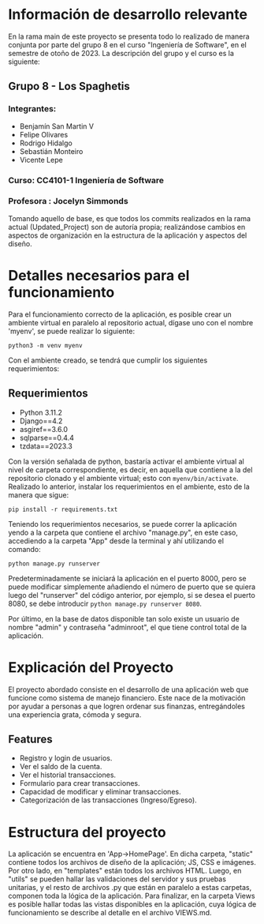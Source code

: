 # Información de desarrollo relevante
En la rama main de este proyecto se presenta todo lo realizado de manera conjunta por parte del grupo 8 en el curso "Ingeniería de Software", en el semestre de otoño de 2023. La descripción del grupo y el curso es la siguiente:
## Grupo 8 - Los Spaghetis
### Integrantes: 
- Benjamín San Martin V
- Felipe Olivares 
- Rodrigo Hidalgo 
- Sebastián Monteiro 
- Vicente Lepe    
### Curso: CC4101-1 Ingeniería de Software
### Profesora : Jocelyn Simmonds

Tomando aquello de base, es que todos los commits realizados en la rama actual (Updated_Project) son de autoría propia; realizándose cambios en aspectos de organización en la estructura de la aplicación y aspectos del diseño.

# Detalles necesarios para el funcionamiento
Para el funcionamiento correcto de la aplicación, es posible crear un ambiente virtual en paralelo al repositorio actual, dígase uno con el nombre 'myenv', se puede realizar lo siguiente:
```
python3 -m venv myenv
```
Con el ambiente creado, se tendrá que cumplir los siguientes requerimientos:
## Requerimientos
- Python 3.11.2
- Django==4.2
- asgiref==3.6.0
- sqlparse==0.4.4
- tzdata==2023.3

Con la versión señalada de python, bastaría activar el ambiente virtual al nivel de carpeta correspondiente, es decir, en aquella que contiene a la del repositorio clonado y el ambiente virtual; esto con ``` myenv/bin/activate ```. Realizado lo anterior, instalar los requerimientos en el ambiente, esto de la manera que sigue:
```
pip install -r requirements.txt
```
Teniendo los requerimientos necesarios, se puede correr la aplicación yendo a la carpeta que contiene el archivo "manage.py", en este caso, accediendo a la carpeta "App" desde la terminal y ahí utilizando el comando: 
```
python manage.py runserver
``` 
Predeterminadamente se iniciará la aplicación en el puerto 8000, pero se puede modificar simplemente añadiendo el número de puerto que se quiera luego del "runserver" del código anterior, por ejemplo, si se desea el puerto 8080, se debe introducir ```python manage.py runserver 8080```.

Por último, en la base de datos disponible tan solo existe un usuario de nombre "admin" y contraseña "adminroot", el que tiene control total de la aplicación.

# Explicación del Proyecto
El proyecto abordado consiste en el desarrollo de una aplicación web que funcione como sistema
de manejo financiero. Este nace de la motivación por ayudar a personas a que logren ordenar
sus finanzas, entregándoles una experiencia grata, cómoda y segura. 


## Features
- Registro y login de usuarios.
- Ver el saldo de la cuenta.
- Ver el historial transacciones.
- Formulario para crear transacciones.
- Capacidad de modificar y eliminar transacciones.
- Categorización de las transacciones (Ingreso/Egreso).

# Estructura del proyecto
La aplicación se encuentra en 'App->HomePage'. En dicha carpeta, "static" contiene todos los archivos de diseño de la aplicación; JS, CSS e imágenes. Por otro lado, en "templates" están todos los archivos HTML. Luego, en "utils" se pueden hallar las validaciones del servidor y sus pruebas unitarias, y el resto de archivos .py que están en paralelo a estas carpetas, componen toda la lógica de la aplicación. Para finalizar, en la carpeta Views es posible hallar todas las vistas disponibles en la aplicación, cuya lógica de funcionamiento se describe al detalle en el archivo VIEWS.md.